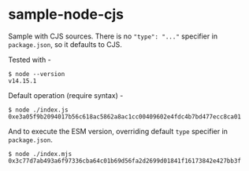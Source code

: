# sample-node-cjs

Sample with CJS sources. There is no `"type": "..."` specifier in `package.json`, so it defaults to CJS.

Tested with -

```
$ node --version
v14.15.1
```

Default operation (require syntax) -

```
$ node ./index.js
0xe3a05f9b2094017b56c618ac5862a8ac1cc00409602e4fdc4b7bd477ecc8ca01
```

And to execute the ESM version, overriding default `type` specifier in `package.json`.

```
$ node ./index.mjs
0x3c77d7ab493a6f97336cba64c01b69d56fa2d2699d01841f16173842e427bb3f
```
